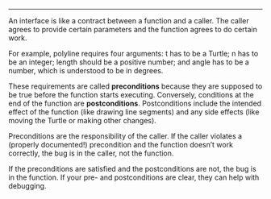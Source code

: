 ---------

An interface is like a contract between a function and a caller. The caller agrees to provide certain parameters and the function agrees to do certain work.

For example, <span>polyline</span> requires four arguments: <span>t</span> has to be a Turtle; <span>n</span> has to be an integer; <span>length</span> should be a positive number; and <span>angle</span> has to be a number, which is understood to be in degrees.

These requirements are called <span>**preconditions**</span> because they are supposed to be true before the function starts executing. Conversely, conditions at the end of the function are <span>**postconditions**</span>. Postconditions include the intended effect of the function (like drawing line segments) and any side effects (like moving the Turtle or making other changes).

Preconditions are the responsibility of the caller. If the caller violates a (properly documented!) precondition and the function doesn’t work correctly, the bug is in the caller, not the function.

If the preconditions are satisfied and the postconditions are not, the bug is in the function. If your pre- and postconditions are clear, they can help with debugging.

